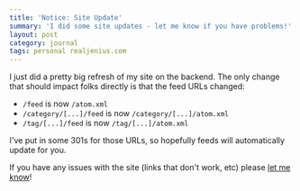 ```yaml
---
title: 'Notice: Site Update'
summary: 'I did some site updates - let me know if you have problems!'
layout: post
category: journal
tags: personal realjenius.com
---
```


I just did a pretty big refresh of my site on the backend. The only change that should impact folks directly is that the feed URLs changed:

* `/feed` is now `/atom.xml`
* `/category/[...]/feed` is now `/category/[...]/atom.xml`
* `/tag/[...]/feed` is now `/tag/[...]/atom.xml`

I've put in some 301s for those URLs, so hopefully feeds will automatically update for you.

If you have any issues with the site (links that don't work, etc) please [let me know](/contact.html)!